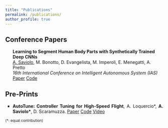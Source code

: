```yaml
---
title: "Publications"
permalink: /publications/
author_profile: true
---
```


<head>
<style>
div {
  text-align: left;
}
</style>
</head>
  
<!---
## Journal Papers:
-->

## Conference Papers

<ul style="list-style-type:square">
<div>
  <b>Learning to Segment Human Body Parts with Synthetically Trained Deep CNNs</b>
</div>

<div>
  <u>A. Saviolo</u>, M. Bonotto, D. Evangelista, M. Imperoli, E. Menegatti, A. Pretto
</div>

<div style="text-align: justify">
  <i>16th International Conference on Intelligent Autonomous System (IAS)</i>
</div>

<div style="text-align: justify">
  <a href="https://arxiv.org/abs/2102.01460">Paper</a> <a href="https://github.com/AlessandroSaviolo/HBPSegmentation">Code</a>
</div>
</ul>

## Pre-Prints

<div style="text-align: justify">
<ul style="list-style-type:square">
  <li><b>AutoTune: Controller Tuning for High-Speed Flight</b>, A. Loquercio*, <b>A. Saviolo*</b>, D. Scaramuzza. <a href="https://arxiv.org/abs/2103.10698">Paper</a> <a href="https://github.com/uzh-rpg/mh_autotune">Code</a> <a href="https://www.youtube.com/watch?v=m2q_y7C01So&ab_channel=UZHRoboticsandPerceptionGroup">Video</a></li>
</ul>
</div>

<!---
## Workshop papers:
-->

<p><small>(*: equal contribution)</small></p>
